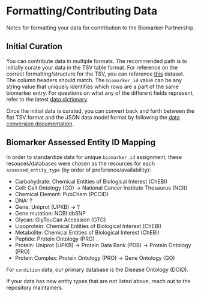 # Formatting/Contributing Data 

Notes for formatting your data for contribution to the Biomarker Partnership. 

## Initial Curation 

You can contribute data in multiple formats. The recommended path is to initially curate your data in the TSV table format. For reference on the correct formatting/structure for the TSV, you can reference [this](https://hivelab.biochemistry.gwu.edu/biomarker-partnership/data/BCO_000435) dataset. The column headers should match. The `biomarker_id` value can be any string value that uniquely identifies which rows are a part of the same biomarker entry. For questions on what any of the different fields represent, refer to the latest [data dictionary](../../data_dictionary/).

Once the initial data is curated, you can convert back and forth between the flat TSV format and the JSON data model format by following the [data conversion documentation](../../src/data_conversion/README.md).

## Biomarker Assessed Entity ID Mapping

In order to standardize data for unique `biomarker_id` assignment, these resouces/databases were chosen as the resources for each `assessed_entity_type` (by order of preference/availability): 

- Carbohydrate: Chemical Entities of Biological Interest (ChEBI) 
- Cell: Cell Ontology (CO) -> National Cancer Institute Thesaurus (NCIt)
- Chemical Element: PubChem (PCCID)
- DNA: ?
- Gene: Uniprot (UPKB) -> ? 
- Gene mutation: NCBI dbSNP 
- Glycan: GlyTouCan Accession (GTC)
- Lipoprotein: Chemical Entities of Biological Interest (ChEBI)
- Metabolite: Chemical Entities of Biological Interest (ChEBI)
- Peptide: Protein Ontology (PRO)
- Protein: Uniprot (UPKB) -> Protein Data Bank (PDB) -> Protein Ontology (PRO)
- Protein Complex: Protein Ontology (PRO) -> Gene Ontology (GO)

For `condition` data, our primary database is the Disease Ontology (DOID). 

If your data has new entity types that are not listed above, reach out to the repository maintainers. 


